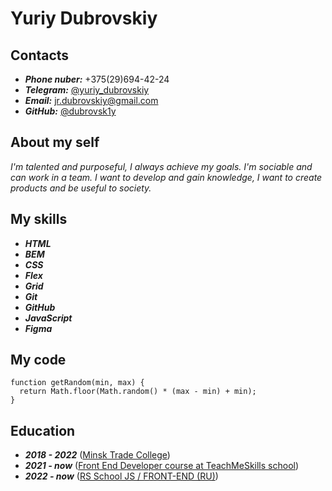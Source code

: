 # Yuriy Dubrovskiy
## Contacts
* ***Phone nuber:*** +375(29)694-42-24  
* ***Telegram:*** [@yuriy_dubrovskiy](https://t.me/yuriy_dubrovskiy)
* ***Email:*** jr.dubrovskiy@gmail.com 
* ***GitHub:*** [@dubrovsk1y](https://github.com/dubrovsk1y)
## About my self
*I'm talented and purposeful, I always achieve my goals. I'm sociable and can work in a team. I want to develop and gain knowledge, I want to create products and be useful to society.*
## My skills 
* ***HTML***  
* ***BEM***  
* ***CSS***
* ***Flex*** 
* ***Grid*** 
* ***Git*** 
* ***GitHub*** 
* ***JavaScript*** 
* ***Figma***
## My code

```
function getRandom(min, max) {
  return Math.floor(Math.random() * (max - min) + min);
}
```

## Education
* ***2018 - 2022*** ([Minsk Trade College](https://bseumtc.by/))
* ***2021 - now*** ([Front End Developer course at TeachMeSkills school](https://teachmeskills.by/kursy-programmirovaniya/frontend-html-css-javascript-minsk))
* ***2022 - now*** ([RS School JS / FRONT-END (RU)](https://rs.school/js/))